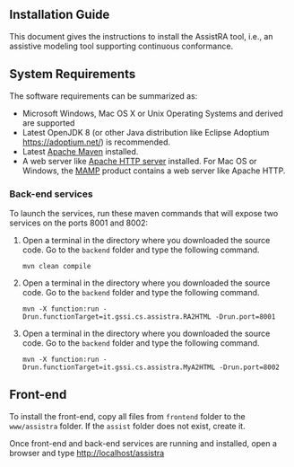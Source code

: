 ## Installation Guide 

This document gives the instructions to install the AssistRA tool, i.e., an assistive modeling tool supporting continuous conformance.


## System Requirements
The software requirements can be summarized as:

* Microsoft Windows, Mac OS X or Unix Operating Systems and derived are supported
* Latest OpenJDK 8 (or other Java distribution like Eclipse Adoptium https://adoptium.net/) is recommended. 
* Latest [Apache Maven](https://maven.apache.org/) installed.
* A web server like [Apache HTTP server](https://httpd.apache.org/) installed. For Mac OS or Windows, the [MAMP](https://www.mamp.info/) product contains a web server like Apache HTTP.


### Back-end services
To launch the services, run these maven commands that will expose two services on the ports 8001 and 8002:
1. Open a terminal in the directory where you downloaded the source code. Go to the `backend` folder and type the following command. 

    ```
    mvn clean compile
    ```

2. Open a terminal in the directory where you downloaded the source code. Go to the `backend` folder and type the following command. 


    ```
    mvn -X function:run -Drun.functionTarget=it.gssi.cs.assistra.RA2HTML -Drun.port=8001
    ```
3. Open a terminal in the directory where you downloaded the source code. Go to the `backend` folder and type the following command. 


    ```
    mvn -X function:run -Drun.functionTarget=it.gssi.cs.assistra.MyA2HTML -Drun.port=8002
    ```
	
## Front-end
To install the front-end, copy all files from `frontend` folder to the `www/assistra` folder. If the `assist` folder does not exist, create it.

Once front-end and back-end services are running and installed, open a browser and type [http://localhost/assistra](http://localhost/assistra)